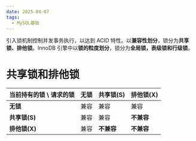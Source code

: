 ```yaml
---
date: 2025-04-07
tags:
  - MySQL基础
---
```

引入锁机制控制并发事务执行，以达到 ACID 特性。以**兼容性划分**，锁分为**共享锁、排他锁**。InnoDB 引擎中以**锁的粒度划分**，锁分为**全局锁，表级锁和行级锁**。

# 共享锁和排他锁

| 当前持有的锁 \ 请求的锁  | 无锁  | 共享锁(S)      | 排他锁(X)      |
| -------------- | --- | ----------- | ----------- |
| ​**​无锁​**​     | 兼容  | 兼容          | 兼容          |
| ​**​共享锁(S)​**​ | 兼容  | 兼容          | ​**​不兼容​**​ |
| ​**​排他锁(X)​**​ | 兼容  | ​**​不兼容​**​ | ​**​不兼容​**  |


